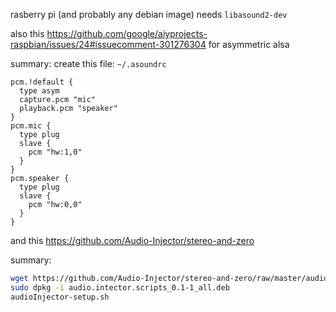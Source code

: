rasberry pi (and probably any debian image) needs `libasound2-dev`

also this https://github.com/google/aiyprojects-raspbian/issues/24#issuecomment-301276304 for asymmetric alsa

summary: create this file: `~/.asoundrc`

```
pcm.!default {
  type asym
  capture.pcm "mic"
  playback.pcm "speaker"
}
pcm.mic {
  type plug
  slave {
    pcm "hw:1,0"
  }
}
pcm.speaker {
  type plug
  slave {
    pcm "hw:0,0"
  }
}
```

and this https://github.com/Audio-Injector/stereo-and-zero

summary:

```sh
wget https://github.com/Audio-Injector/stereo-and-zero/raw/master/audio.injector.scripts_0.1-1_all.deb
sudo dpkg -i audio.intector.scripts_0.1-1_all.deb
audioInjector-setup.sh
```
